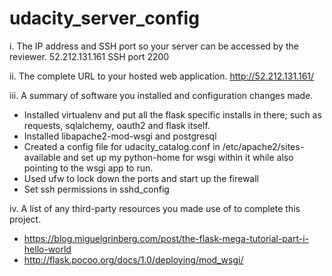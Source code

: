 # udacity_server_config

i. The IP address and SSH port so your server can be accessed by the reviewer.
52.212.131.161 SSH port 2200

ii. The complete URL to your hosted web application.
http://52.212.131.161/

iii. A summary of software you installed and configuration changes made.
* Installed virtualenv and put all the flask specific installs in there; such as requests, sqlalchemy, oauth2 and flask itself.
* Installed libapache2-mod-wsgi and postgresql
* Created a config file for udacity_catalog.conf in /etc/apache2/sites-available and set up my python-home for wsgi within it while also pointing to the wsgi app to run.
* Used ufw to lock down the ports and start up the firewall
* Set ssh permissions in sshd_config

iv. A list of any third-party resources you made use of to complete this project.
* https://blog.miguelgrinberg.com/post/the-flask-mega-tutorial-part-i-hello-world
* http://flask.pocoo.org/docs/1.0/deploying/mod_wsgi/
